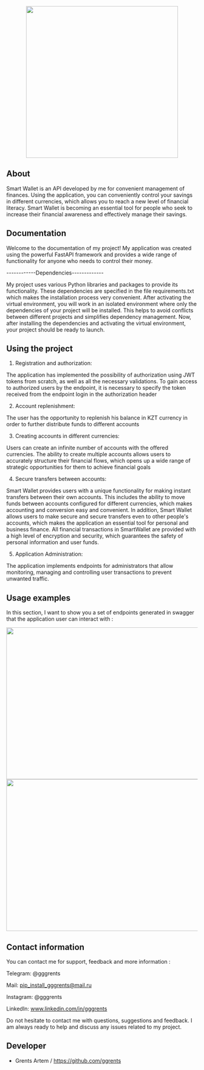<p align="center">
      <img src="https://sun9-50.userapi.com/impg/g7qJkBpGCIwoGuDC3mlewNw3KRZS1G6XKhFgMg/qxoTg_tYYEI.jpg?size=500x500&quality=96&sign=d03e7b96592e2ae005150f705b98ebb3&type=album" height = "400" width="400">
</p>

## About
Smart Wallet is an API developed by me for convenient management of finances. 
Using the application, you can conveniently control your savings in different currencies, which allows you to reach a new level of financial literacy.
Smart Wallet is becoming an essential tool for people who seek to increase their financial awareness and effectively manage their savings.

## Documentation

Welcome to the documentation of my project! My application was created using the powerful FastAPI framework and provides a wide range of functionality for anyone who needs to control their money.

------------Dependencies-------------

My project uses various Python libraries and packages to provide its functionality. These dependencies are specified in the file requirements.txt which makes the installation process very convenient.
After activating the virtual environment, you will work in an isolated environment where only the dependencies of your project will be installed. This helps to avoid conflicts between different projects and simplifies dependency management.
Now, after installing the dependencies and activating the virtual environment, your project should be ready to launch.

## Using the project

1. Registration and authorization:

The application has implemented the possibility of authorization using JWT tokens from scratch, as well as all the necessary validations. 
To gain access to authorized users by the endpoint, it is necessary to specify the token received from the endpoint login in the authorization header

2. Account replenishment:

The user has the opportunity to replenish his balance in KZT currency in order 
to further distribute funds to different accounts

3. Creating accounts in different currencies:

Users can create an infinite number of accounts with the offered currencies.
The ability to create multiple accounts allows users to accurately structure their financial flows, 
which opens up a wide range of strategic opportunities for them to achieve financial goals

4. Secure transfers between accounts:

Smart Wallet provides users with a unique functionality for making instant transfers between their own accounts. 
This includes the ability to move funds between accounts configured for different currencies, which makes accounting and conversion easy and convenient.
In addition, Smart Wallet allows users to make secure and secure transfers even to other people's accounts, which makes the application an essential tool for personal and business finance. 
All financial transactions in SmartWallet are provided with a high level of encryption and security, which guarantees the safety of personal information and user funds.

5. Application Administration:

The application implements endpoints for administrators that allow monitoring, managing and controlling user transactions to prevent unwanted traffic.

## Usage examples

In this section, I want to show you a set of endpoints generated in swagger that the application user can interact with :

 <img src="https://sun9-45.userapi.com/impg/M6yGgKx_OaZRaplUfvCAdzHMM_0w2tDpLOEKwQ/slynkPouP-M.jpg?size=1636x979&quality=96&sign=85941b50f7486920a227a1a11fa00e52&type=album" height = "400" width="800">

   <img src="https://sun9-27.userapi.com/impg/lsSEwEzoyoh4TAVUdTMp7R2OqT_iKholOwUJVA/A72BnfMB5yU.jpg?size=1667x982&quality=96&sign=e0492312d40e4e0a49235618c3dbcc7b&type=album" height = "400" width="800">

## Contact information

You can contact me for support, feedback and more information :

Telegram: @gggrents 

Mail: pip_install_gggrents@mail.ru

Instagram: @gggrents

LinkedIn: www.linkedin.com/in/gggrents

Do not hesitate to contact me with questions, suggestions and feedback. I am always ready to help and discuss any issues related to my project.

## Developer

- Grents Artem / https://github.com/ggrents
